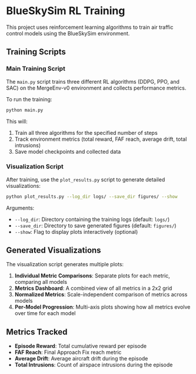 # BlueSkySim RL Training

This project uses reinforcement learning algorithms to train air traffic control models using the BlueSkySim environment.

## Training Scripts

### Main Training Script

The `main.py` script trains three different RL algorithms (DDPG, PPO, and SAC) on the MergeEnv-v0 environment and collects performance metrics.

To run the training:

```bash
python main.py
```

This will:

1. Train all three algorithms for the specified number of steps
2. Track environment metrics (total reward, FAF reach, average drift, total intrusions)
3. Save model checkpoints and collected data

### Visualization Script

After training, use the `plot_results.py` script to generate detailed visualizations:

```bash
python plot_results.py --log_dir logs/ --save_dir figures/ --show
```

Arguments:

- `--log_dir`: Directory containing the training logs (default: `logs/`)
- `--save_dir`: Directory to save generated figures (default: `figures/`)
- `--show`: Flag to display plots interactively (optional)

## Generated Visualizations

The visualization script generates multiple plots:

1. **Individual Metric Comparisons**: Separate plots for each metric, comparing all models
2. **Metrics Dashboard**: A combined view of all metrics in a 2x2 grid
3. **Normalized Metrics**: Scale-independent comparison of metrics across models
4. **Per-Model Progression**: Multi-axis plots showing how all metrics evolve over time for each model

## Metrics Tracked

- **Episode Reward**: Total cumulative reward per episode
- **FAF Reach**: Final Approach Fix reach metric
- **Average Drift**: Average aircraft drift during the episode
- **Total Intrusions**: Count of airspace intrusions during the episode
